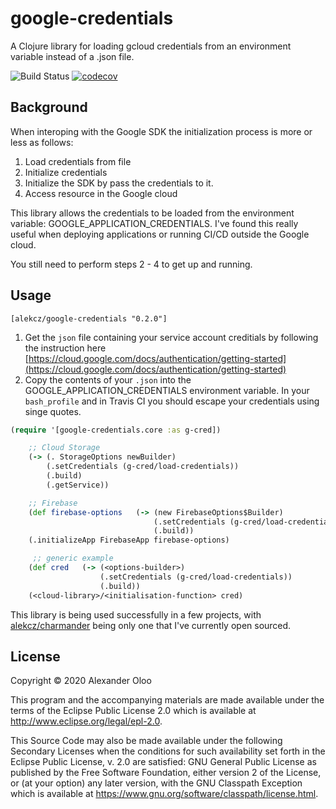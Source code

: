 # google-credentials

A Clojure library for loading gcloud credentials from an environment variable instead of a .json file.

![Build Status](https://github.com/alekcz/google-credentials/workflows/Clojure%20CI/badge.svg) [![codecov](https://codecov.io/gh/alekcz/google-credentials/branch/master/graph/badge.svg)](https://codecov.io/gh/alekcz/google-credentials)

## Background

When interoping with the Google SDK the initialization process is more or less as follows:
1. Load credentials from file
2. Initialize credentials
3. Initialize the SDK by pass the credentials to it.
4. Access resource in the Google cloud

This library allows the credentials to be loaded from the environment variable: GOOGLE_APPLICATION_CREDENTIALS.
I've found this really useful when deploying applications or running CI/CD outside the Google cloud. 

You still need to perform steps 2 - 4 to get up and running. 

## Usage

`[alekcz/google-credentials "0.2.0"]`

1. Get the `json` file containing your service account creditials by following the instruction here [https://cloud.google.com/docs/authentication/getting-started](https://cloud.google.com/docs/authentication/getting-started)  
2. Copy the contents of your `.json` into the GOOGLE_APPLICATION_CREDENTIALS environment variable. In your `bash_profile` and in Travis CI you should escape your credentials using singe quotes.

```clojure
(require '[google-credentials.core :as g-cred])

    ;; Cloud Storage
    (-> (. StorageOptions newBuilder)
        (.setCredentials (g-cred/load-credentials)) 
        (.build) 
        (.getService))

    ;; Firebase
    (def firebase-options   (-> (new FirebaseOptions$Builder) 
                                (.setCredentials (g-cred/load-credentials)) 
                                (.build))   
    (.initializeApp FirebaseApp firebase-options)   

     ;; generic example
    (def cred   (-> (<options-builder>)
                    (.setCredentials (g-cred/load-credentials)) 
                    (.build))  
    (<cloud-library>/<initialisation-function> cred)

```

This library is being used successfully in a few projects, with [alekcz/charmander](https://github.com/alekcz/charmander) being only one that I've currently open sourced. 

## License

Copyright © 2020 Alexander Oloo

This program and the accompanying materials are made available under the
terms of the Eclipse Public License 2.0 which is available at
http://www.eclipse.org/legal/epl-2.0.

This Source Code may also be made available under the following Secondary
Licenses when the conditions for such availability set forth in the Eclipse
Public License, v. 2.0 are satisfied: GNU General Public License as published by
the Free Software Foundation, either version 2 of the License, or (at your
option) any later version, with the GNU Classpath Exception which is available
at https://www.gnu.org/software/classpath/license.html.
